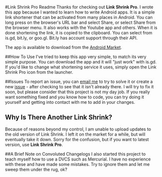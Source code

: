 #Link Shrink Pro Readme
Thanks for checking out **Link Shrink Pro**. I wrote this app because I wanted to learn how to write Android apps. It is a simple link shortener that can be activated from many places in Android. You can long press on the browser's URL bar and select Share, or select Share from the browser menu. It also works with the Youtube app and others. When it is done shortening the link, it is copied to the clipboard. You can select from is.gd, bit.ly, or goo.gl. Bit.ly has account support through their API.

The app is available to download from the [Android Market](https://market.android.com/details?id=com.jakebasile.android.linkshrink).

##How To Use
I've tried to keep this app very simple, to match its very simple purpose. You can download the app and it will "just work" with is.gd. If you'd like to change what shortening service it uses, simply open the Link Shrink Pro icon from the launcher.

##Issues
To report an issue, you can [email me](http://www.google.com/recaptcha/mailhide/d?k=016hBFgN95YMEuOwfpt97iww==&c=z1OWD6R3rsziV3G1jCjmQ1rPv74cyi1qS2zRrpztTMc=) to try to solve it or create a new [issue](http://code.jakebasile.com/link-shrink/issues) - after checking to see that it isn't already there. I will try to fix it soon, but please consider that this project is not my day job. If you really want something fixed and you know how to code, you can try doing it yourself and getting into contact with me to add in your changes.

## Why Is There Another Link Shrink?
Because of reasons beyond my control, I am unable to upload updates to the old version of Link Shrink. I left it on the market for a while, but will eventually take it down. Sorry for the confusion, but if you want to latest version, use **Link Shrink Pro**.

##A Brief Note on Convoluted Changelogs
I also started this project to teach myself how to use a DVCS such as Mercurial. I have no experience with these and have made some mistakes. Try to ignore them and let me sweep them under the rug, ok?